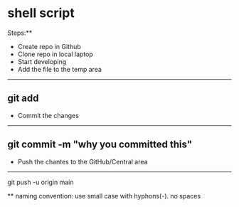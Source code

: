 # shell script

Steps:**

* Create repo in Github
* Clone repo in local laptop
* Start developing
* Add the file to the temp area
-------------
git add <file-name>
---------------

* Commit the changes
---
git commit -m "why you committed this"
---
* Push the chantes to the GitHub/Central area

---
git push -u origin main

** naming convention: use small case with hyphons(-). no spaces